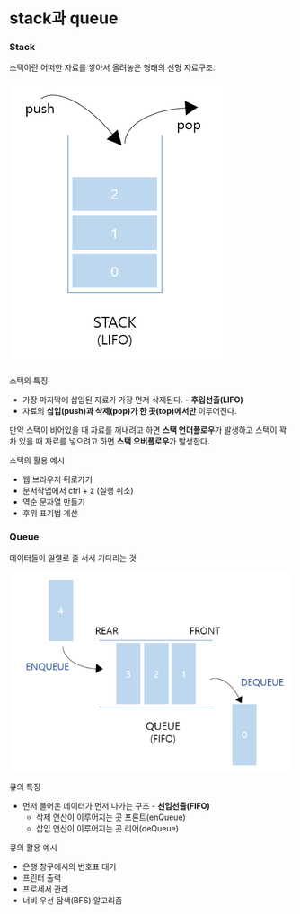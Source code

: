 # stack과 queue

### Stack

스택이란 어떠한 자료를 쌓아서 올려놓은 형태의 선형 자료구조.

![stack](../image/stack.png)

스택의 특징

- 가장 마지막에 삽입된 자료가 가장 먼저 삭제된다. - **후입선출(LIFO)**
- 자료의 **삽입(push)과 삭제(pop)가 한 곳(top)에서만** 이루어진다.

만약 스택이 비어있을 때 자료를 꺼내려고 하면 **스택 언더플로우**가 발생하고 스택이 꽉 차 있을 때 자료를 넣으려고 하면 **스택 오버플로우**가 발생한다.

스택의 활용 예시

- 웹 브라우저 뒤로가기
- 문서작업에서 ctrl + z (실행 취소)
- 역순 문자열 만들기
- 후위 표기법 계산

### Queue

데이터들이 일렬로 줄 서서 기다리는 것

![queue](../image/queue.png)

큐의 특징

- 먼저 들어온 데이터가 먼저 나가는 구조 - **선입선출(FIFO)**
  - 삭제 연산이 이루어지는 곳 프론트(enQueue)
  - 삽입 연산이 이루어지는 곳 리어(deQueue)

큐의 활용 예시

- 은행 창구에서의 번호표 대기
- 프린터 출력
- 프로세서 관리
- 너비 우선 탐색(BFS) 알고리즘